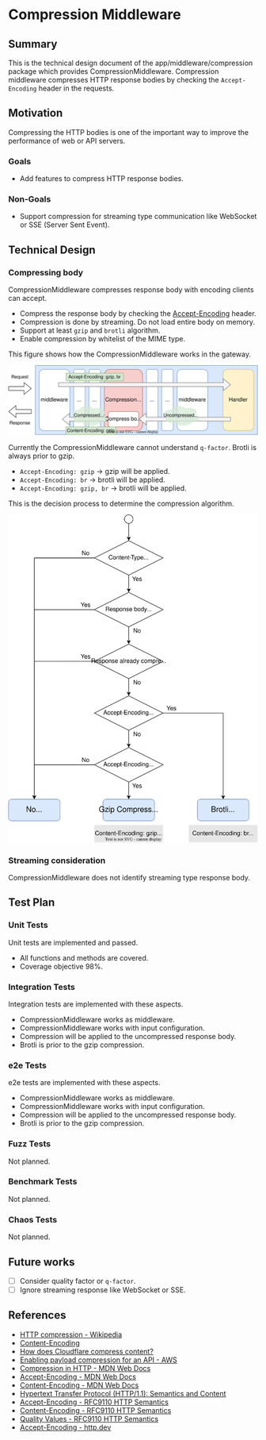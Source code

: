 # Compression Middleware

## Summary

This is the technical design document of the app/middleware/compression package which provides CompressionMiddleware.
Compression middleware compresses HTTP response bodies by checking the `Accept-Encoding` header in the requests.

## Motivation

Compressing the HTTP bodies is one of the important way to improve the performance of web or API servers.

### Goals

- Add features to compress HTTP response bodies.

### Non-Goals

- Support compression for streaming type communication like WebSocket or SSE (Server Sent Event).

## Technical Design

### Compressing body

CompressionMiddleware compresses response body with encoding clients can accept.

- Compress the response body by checking the [Accept-Encoding](https://developer.mozilla.org/en-US/docs/Web/HTTP/Headers/Accept-Encoding) header.
- Compression is done by streaming. Do not load entire body on memory.
- Support at least `gzip` and `brotli` algorithm.
- Enable compression by whitelist of the MIME type.

This figure shows how the CompressionMiddleware works in the gateway.

![compression-middleware.svg](./img/compression-middleware.svg)

Currently the CompressionMiddleware cannot understand `q-factor`.
Brotli is always prior to gzip.

- `Accept-Encoding: gzip` -> gzip will be applied.
- `Accept-Encoding: br` -> brotli will be applied.
- `Accept-Encoding: gzip, br` -> brotli will be applied.

This is the decision process to determine the compression algorithm.

![compression-alg.svg](./img/compression-alg.svg)

### Streaming consideration

CompressionMiddleware does not identify streaming type response body.

## Test Plan

### Unit Tests

Unit tests are implemented and passed.

- All functions and methods are covered.
- Coverage objective 98%.

### Integration Tests

Integration tests are implemented with these aspects.

- CompressionMiddleware works as middleware.
- CompressionMiddleware works with input configuration.
- Compression will be applied to the uncompressed response body.
- Brotli is prior to the gzip compression.

### e2e Tests

e2e tests are implemented with these aspects.

- CompressionMiddleware works as middleware.
- CompressionMiddleware works with input configuration.
- Compression will be applied to the uncompressed response body.
- Brotli is prior to the gzip compression.

### Fuzz Tests

Not planned.

### Benchmark Tests

Not planned.

### Chaos Tests

Not planned.

## Future works

- [ ] Consider quality factor or `q-factor`.
- [ ] Ignore streaming response like WebSocket or SSE.

## References

- [HTTP compression - Wikipedia](https://en.wikipedia.org/wiki/HTTP_compression)
- [Content-Encoding](https://developer.mozilla.org/en-US/docs/Web/HTTP/Headers/Content-Encoding)
- [How does Cloudflare compress content?](https://developers.cloudflare.com/speed/optimization/content/brotli/content-compression/)
- [Enabling payload compression for an API - AWS](https://docs.aws.amazon.com/apigateway/latest/developerguide/api-gateway-gzip-compression-decompression.html)
- [Compression in HTTP - MDN Web Docs](https://developer.mozilla.org/en-US/docs/Web/HTTP/Compression)
- [Accept-Encoding - MDN Web Docs](https://developer.mozilla.org/en-US/docs/Web/HTTP/Headers/Accept-Encoding)
- [Content-Encoding - MDN Web Docs](https://developer.mozilla.org/en-US/docs/Web/HTTP/Headers/Content-Encoding)
- [Hypertext Transfer Protocol (HTTP/1.1): Semantics and Content](https://datatracker.ietf.org/doc/rfc7231/)
- [Accept-Encoding - RFC9110 HTTP Semantics](https://www.rfc-editor.org/rfc/rfc9110.html#name-accept-encoding)
- [Content-Encoding - RFC9110 HTTP Semantics](https://www.rfc-editor.org/rfc/rfc9110.html#field.content-encoding)
- [Quality Values - RFC9110 HTTP Semantics](https://www.rfc-editor.org/rfc/rfc9110.html#name-quality-values)
- [Accept-Encoding - http.dev](https://http.dev/accept-encoding)
